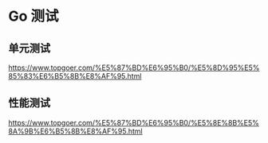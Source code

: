 # Go 测试

## 单元测试

https://www.topgoer.com/%E5%87%BD%E6%95%B0/%E5%8D%95%E5%85%83%E6%B5%8B%E8%AF%95.html



## 性能测试

https://www.topgoer.com/%E5%87%BD%E6%95%B0/%E5%8E%8B%E5%8A%9B%E6%B5%8B%E8%AF%95.html

